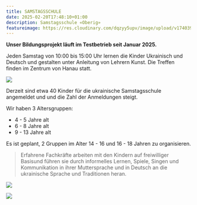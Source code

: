 ```yaml
---
title: SAMSTAGSSCHULE
date: 2025-02-20T17:48:10+01:00
description: Samstagsschule «Oberig»
featureimage: https://res.cloudinary.com/dqzyy5upv/image/upload/v1740394486/featured_apkc1d.jpg
---
```

**Unser Bildungsprojekt läuft im Testbetrieb seit Januar 2025.**

Jeden Samstag von 10:00 bis 15:00 Uhr lernen die Kinder Ukrainisch und Deutsch und gestalten unter Anleitung von Lehrern Kunst. Die Treffen finden im Zentrum von Hanau statt.

![](https://res.cloudinary.com/dqzyy5upv/image/upload/v1740394487/img1_dp2euk.jpg)

Derzeit sind etwa 40 Kinder für die ukrainische Samstagsschule angemeldet und und die Zahl der Anmeldungen steigt.

Wir haben 3 Altersgruppen:

* 4 - 5 Jahre alt
* 6 - 8 Jahre alt 
* 9 - 13 Jahre alt

Es ist geplant, 2 Gruppen im Alter 14 -  16 und 16 -  18 Jahren zu organisieren.

> Erfahrene Fachkräfte arbeiten mit den Kindern auf freiwilliger Basisund führen sie durch informelles Lernen, Spiele, Singen und Kommunikation in ihrer Muttersprache und in Deutsch an die ukrainische Sprache und Traditionen heran.

![](https://res.cloudinary.com/dqzyy5upv/image/upload/v1740394487/img2_bt0nqx.jpg)

![](https://res.cloudinary.com/dqzyy5upv/image/upload/v1740394487/img3_xz4rwi.jpg)
